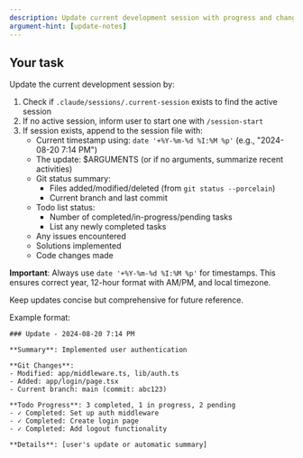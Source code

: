 ```yaml
---
description: Update current development session with progress and changes
argument-hint: [update-notes]
---
```


## Your task

Update the current development session by:

1. Check if `.claude/sessions/.current-session` exists to find the active session
2. If no active session, inform user to start one with `/session-start`
3. If session exists, append to the session file with:
   - Current timestamp using: `date '+%Y-%m-%d %I:%M %p'` (e.g., "2024-08-20 7:14 PM")
   - The update: $ARGUMENTS (or if no arguments, summarize recent activities)
   - Git status summary:
     * Files added/modified/deleted (from `git status --porcelain`)
     * Current branch and last commit
   - Todo list status:
     * Number of completed/in-progress/pending tasks
     * List any newly completed tasks
   - Any issues encountered
   - Solutions implemented
   - Code changes made

**Important**: Always use `date '+%Y-%m-%d %I:%M %p'` for timestamps. This ensures correct year, 12-hour format with AM/PM, and local timezone.

Keep updates concise but comprehensive for future reference.

Example format:
```
### Update - 2024-08-20 7:14 PM

**Summary**: Implemented user authentication

**Git Changes**:
- Modified: app/middleware.ts, lib/auth.ts
- Added: app/login/page.tsx
- Current branch: main (commit: abc123)

**Todo Progress**: 3 completed, 1 in progress, 2 pending
- ✓ Completed: Set up auth middleware
- ✓ Completed: Create login page
- ✓ Completed: Add logout functionality

**Details**: [user's update or automatic summary]
```